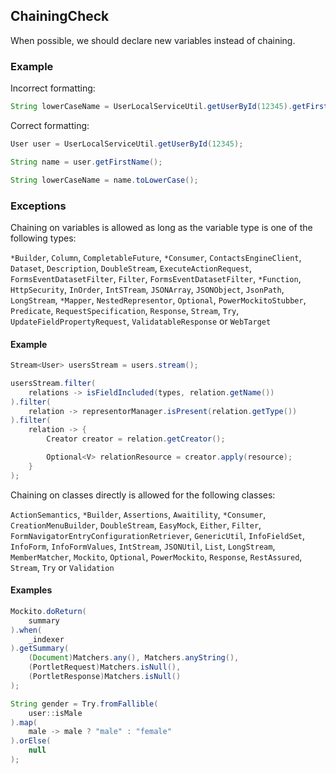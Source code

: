 ## ChainingCheck

When possible, we should declare new variables instead of chaining.

### Example

Incorrect formatting:

```java
String lowerCaseName = UserLocalServiceUtil.getUserById(12345).getFirstName().toLowerCase();
```

Correct formatting:

```java
User user = UserLocalServiceUtil.getUserById(12345);

String name = user.getFirstName();

String lowerCaseName = name.toLowerCase();
```

### Exceptions

Chaining on variables is allowed as long as the variable type is one of the
following types:

`*Builder`, `Column`, `CompletableFuture`, `*Consumer`, `ContactsEngineClient`,
`Dataset`, `Description`, `DoubleStream`, `ExecuteActionRequest`,
`FormsEventDatasetFilter`, `Filter`, `FormsEventDatasetFilter`, `*Function`,
`HttpSecurity`, `InOrder`, `IntSTream`, `JSONArray`, `JSONObject`, `JsonPath`,
`LongStream`, `*Mapper`, `NestedRepresentor`, `Optional`, `PowerMockitoStubber`,
`Predicate`, `RequestSpecification`, `Response`, `Stream`, `Try`,
`UpdateFieldPropertyRequest`, `ValidatableResponse` or `WebTarget`

#### Example

```java
Stream<User> usersStream = users.stream();

usersStream.filter(
    relations -> isFieldIncluded(types, relation.getName())
).filter(
    relation -> representorManager.isPresent(relation.getType())
).filter(
    relation -> {
        Creator creator = relation.getCreator();

        Optional<V> relationResource = creator.apply(resource);
    }
);
```

Chaining on classes directly is allowed for the following classes:

`ActionSemantics`, `*Builder`, `Assertions`, `Awaitility`, `*Consumer`,
`CreationMenuBuilder`, `DoubleStream`, `EasyMock`, `Either`, `Filter`,
`FormNavigatorEntryConfigurationRetriever`, `GenericUtil`, `InfoFieldSet`,
`InfoForm`, `InfoFormValues`, `IntStream`, `JSONUtil`, `List`, `LongStream`,
`MemberMatcher`, `Mockito`, `Optional`, `PowerMockito`, `Response`,
`RestAssured`, `Stream`, `Try` or `Validation`

#### Examples

```java
Mockito.doReturn(
    summary
).when(
    _indexer
).getSummary(
    (Document)Matchers.any(), Matchers.anyString(),
    (PortletRequest)Matchers.isNull(),
    (PortletResponse)Matchers.isNull()
);
```

```java
String gender = Try.fromFallible(
    user::isMale
).map(
    male -> male ? "male" : "female"
).orElse(
    null
);
```